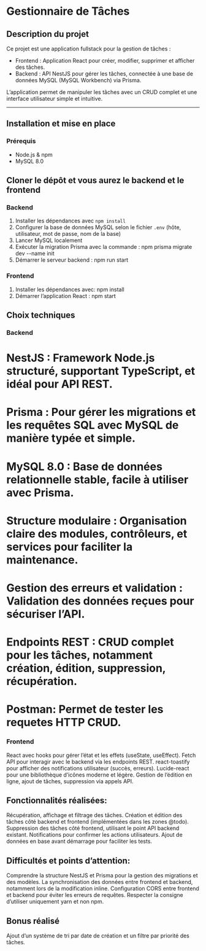# Gestionnaire de Tâches

## Description du projet

Ce projet est une application fullstack pour la gestion de tâches :  
- Frontend : Application React pour créer, modifier, supprimer et afficher des tâches.  
- Backend : API NestJS pour gérer les tâches, connectée à une base de données MySQL (MySQL Workbench) via Prisma.  

L’application permet de manipuler les tâches avec un CRUD complet et une interface utilisateur simple et intuitive.

---

## Installation et mise en place

### Prérequis
- Node.js & npm  
- MySQL 8.0

## Cloner le dépôt  et vous aurez le backend et le frontend

### Backend 
1. Installer les dépendances avec `npm install`  
2. Configurer la base de données MySQL selon le fichier `.env` (hôte, utilisateur, mot de passe, nom de la base)  
3. Lancer MySQL localement 
4. Exécuter la migration Prisma avec la commande :  npm prisma migrate dev --name init
5. Démarrer le serveur backend : npm run start


### Frontend
1. Installer les dépendances avec: npm install
2. Démarrer l’application React : npm start


## Choix techniques

### Backend
# NestJS : Framework Node.js structuré, supportant TypeScript, et idéal pour API REST.
# Prisma : Pour gérer les migrations et les requêtes SQL avec MySQL de manière typée et simple.
# MySQL 8.0 : Base de données relationnelle stable, facile à utiliser avec Prisma.
# Structure modulaire : Organisation claire des modules, contrôleurs, et services pour faciliter la maintenance.
# Gestion des erreurs et validation : Validation des données reçues pour sécuriser l’API.
# Endpoints REST : CRUD complet pour les tâches, notamment création, édition, suppression, récupération.
# Postman: Permet de tester les requetes HTTP CRUD.

### Frontend
React avec hooks pour gérer l’état et les effets (useState, useEffect).
Fetch API pour interagir avec le backend via les endpoints REST.
react-toastify pour afficher des notifications utilisateur (succès, erreurs).
Lucide-react pour une bibliothèque d’icônes moderne et légère.
Gestion de l’édition en ligne, ajout de tâches, suppression via appels API.


## Fonctionnalités réalisées:
Récupération, affichage et filtrage des tâches.
Création et édition des tâches côté backend et frontend (implémentées dans les zones @todo).
Suppression des tâches côté frontend, utilisant le point API backend existant.
Notifications pour confirmer les actions utilisateurs.
Ajout de données en base avant démarrage pour faciliter les tests.


## Difficultés et points d’attention:
Comprendre la structure NestJS et Prisma pour la gestion des migrations et des modèles.
La synchronisation des données entre frontend et backend, notamment lors de la modification inline.
Configuration CORS entre frontend et backend pour éviter les erreurs de requêtes.
Respecter la consigne d’utiliser uniquement yarn et non npm.


## Bonus réalisé
Ajout d’un système de tri par date de création et un filtre par priorité des tâches.
